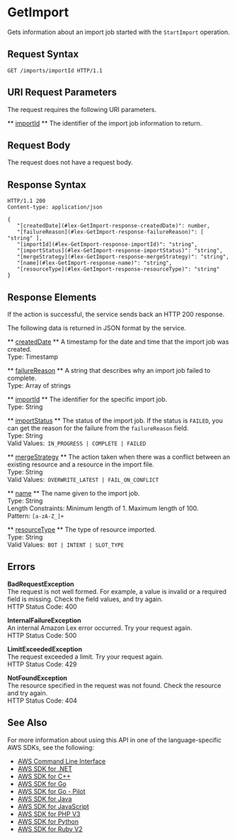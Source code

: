 # GetImport<a name="API_GetImport"></a>

Gets information about an import job started with the `StartImport` operation\.

## Request Syntax<a name="API_GetImport_RequestSyntax"></a>

```
GET /imports/importId HTTP/1.1
```

## URI Request Parameters<a name="API_GetImport_RequestParameters"></a>

The request requires the following URI parameters\.

 ** [importId](#API_GetImport_RequestSyntax) **   <a name="lex-GetImport-request-importId"></a>
The identifier of the import job information to return\.

## Request Body<a name="API_GetImport_RequestBody"></a>

The request does not have a request body\.

## Response Syntax<a name="API_GetImport_ResponseSyntax"></a>

```
HTTP/1.1 200
Content-type: application/json

{
   "[createdDate](#lex-GetImport-response-createdDate)": number,
   "[failureReason](#lex-GetImport-response-failureReason)": [ "string" ],
   "[importId](#lex-GetImport-response-importId)": "string",
   "[importStatus](#lex-GetImport-response-importStatus)": "string",
   "[mergeStrategy](#lex-GetImport-response-mergeStrategy)": "string",
   "[name](#lex-GetImport-response-name)": "string",
   "[resourceType](#lex-GetImport-response-resourceType)": "string"
}
```

## Response Elements<a name="API_GetImport_ResponseElements"></a>

If the action is successful, the service sends back an HTTP 200 response\.

The following data is returned in JSON format by the service\.

 ** [createdDate](#API_GetImport_ResponseSyntax) **   <a name="lex-GetImport-response-createdDate"></a>
A timestamp for the date and time that the import job was created\.  
Type: Timestamp

 ** [failureReason](#API_GetImport_ResponseSyntax) **   <a name="lex-GetImport-response-failureReason"></a>
A string that describes why an import job failed to complete\.  
Type: Array of strings

 ** [importId](#API_GetImport_ResponseSyntax) **   <a name="lex-GetImport-response-importId"></a>
The identifier for the specific import job\.  
Type: String

 ** [importStatus](#API_GetImport_ResponseSyntax) **   <a name="lex-GetImport-response-importStatus"></a>
The status of the import job\. If the status is `FAILED`, you can get the reason for the failure from the `failureReason` field\.  
Type: String  
Valid Values:` IN_PROGRESS | COMPLETE | FAILED` 

 ** [mergeStrategy](#API_GetImport_ResponseSyntax) **   <a name="lex-GetImport-response-mergeStrategy"></a>
The action taken when there was a conflict between an existing resource and a resource in the import file\.  
Type: String  
Valid Values:` OVERWRITE_LATEST | FAIL_ON_CONFLICT` 

 ** [name](#API_GetImport_ResponseSyntax) **   <a name="lex-GetImport-response-name"></a>
The name given to the import job\.  
Type: String  
Length Constraints: Minimum length of 1\. Maximum length of 100\.  
Pattern: `[a-zA-Z_]+` 

 ** [resourceType](#API_GetImport_ResponseSyntax) **   <a name="lex-GetImport-response-resourceType"></a>
The type of resource imported\.  
Type: String  
Valid Values:` BOT | INTENT | SLOT_TYPE` 

## Errors<a name="API_GetImport_Errors"></a>

 **BadRequestException**   
The request is not well formed\. For example, a value is invalid or a required field is missing\. Check the field values, and try again\.  
HTTP Status Code: 400

 **InternalFailureException**   
An internal Amazon Lex error occurred\. Try your request again\.  
HTTP Status Code: 500

 **LimitExceededException**   
The request exceeded a limit\. Try your request again\.  
HTTP Status Code: 429

 **NotFoundException**   
The resource specified in the request was not found\. Check the resource and try again\.  
HTTP Status Code: 404

## See Also<a name="API_GetImport_SeeAlso"></a>

For more information about using this API in one of the language\-specific AWS SDKs, see the following:
+  [AWS Command Line Interface](https://docs.aws.amazon.com/goto/aws-cli/lex-models-2017-04-19/GetImport) 
+  [AWS SDK for \.NET](https://docs.aws.amazon.com/goto/DotNetSDKV3/lex-models-2017-04-19/GetImport) 
+  [AWS SDK for C\+\+](https://docs.aws.amazon.com/goto/SdkForCpp/lex-models-2017-04-19/GetImport) 
+  [AWS SDK for Go](https://docs.aws.amazon.com/goto/SdkForGoV1/lex-models-2017-04-19/GetImport) 
+  [AWS SDK for Go \- Pilot](https://docs.aws.amazon.com/goto/SdkForGoPilot/lex-models-2017-04-19/GetImport) 
+  [AWS SDK for Java](https://docs.aws.amazon.com/goto/SdkForJava/lex-models-2017-04-19/GetImport) 
+  [AWS SDK for JavaScript](https://docs.aws.amazon.com/goto/AWSJavaScriptSDK/lex-models-2017-04-19/GetImport) 
+  [AWS SDK for PHP V3](https://docs.aws.amazon.com/goto/SdkForPHPV3/lex-models-2017-04-19/GetImport) 
+  [AWS SDK for Python](https://docs.aws.amazon.com/goto/boto3/lex-models-2017-04-19/GetImport) 
+  [AWS SDK for Ruby V2](https://docs.aws.amazon.com/goto/SdkForRubyV2/lex-models-2017-04-19/GetImport) 